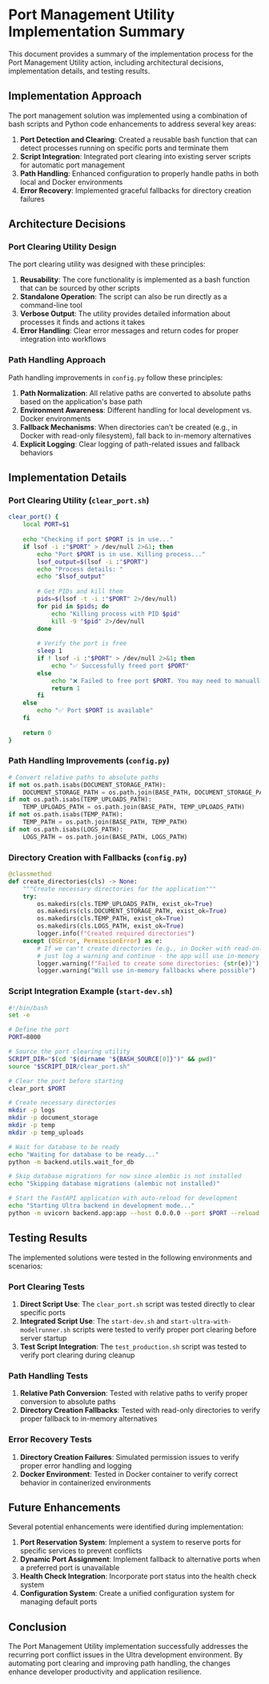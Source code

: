 # Port Management Utility Implementation Summary

This document provides a summary of the implementation process for the Port Management Utility action, including architectural decisions, implementation details, and testing results.

## Implementation Approach

The port management solution was implemented using a combination of bash scripts and Python code enhancements to address several key areas:

1. **Port Detection and Clearing**: Created a reusable bash function that can detect processes running on specific ports and terminate them
2. **Script Integration**: Integrated port clearing into existing server scripts for automatic port management
3. **Path Handling**: Enhanced configuration to properly handle paths in both local and Docker environments
4. **Error Recovery**: Implemented graceful fallbacks for directory creation failures

## Architecture Decisions

### Port Clearing Utility Design

The port clearing utility was designed with these principles:

1. **Reusability**: The core functionality is implemented as a bash function that can be sourced by other scripts
2. **Standalone Operation**: The script can also be run directly as a command-line tool
3. **Verbose Output**: The utility provides detailed information about processes it finds and actions it takes
4. **Error Handling**: Clear error messages and return codes for proper integration into workflows

### Path Handling Approach

Path handling improvements in `config.py` follow these principles:

1. **Path Normalization**: All relative paths are converted to absolute paths based on the application's base path
2. **Environment Awareness**: Different handling for local development vs. Docker environments
3. **Fallback Mechanisms**: When directories can't be created (e.g., in Docker with read-only filesystem), fall back to in-memory alternatives
4. **Explicit Logging**: Clear logging of path-related issues and fallback behaviors

## Implementation Details

### Port Clearing Utility (`clear_port.sh`)

```bash
clear_port() {
    local PORT=$1
    
    echo "Checking if port $PORT is in use..."
    if lsof -i :"$PORT" > /dev/null 2>&1; then
        echo "Port $PORT is in use. Killing process..."
        lsof_output=$(lsof -i :"$PORT")
        echo "Process details: "
        echo "$lsof_output"
        
        # Get PIDs and kill them
        pids=$(lsof -t -i :"$PORT" 2>/dev/null)
        for pid in $pids; do
            echo "Killing process with PID $pid"
            kill -9 "$pid" 2>/dev/null
        done
        
        # Verify the port is free
        sleep 1
        if ! lsof -i :"$PORT" > /dev/null 2>&1; then
            echo "✅ Successfully freed port $PORT"
        else
            echo "❌ Failed to free port $PORT. You may need to manually kill the process."
            return 1
        fi
    else
        echo "✅ Port $PORT is available"
    fi
    
    return 0
}
```

### Path Handling Improvements (`config.py`)

```python
# Convert relative paths to absolute paths
if not os.path.isabs(DOCUMENT_STORAGE_PATH):
    DOCUMENT_STORAGE_PATH = os.path.join(BASE_PATH, DOCUMENT_STORAGE_PATH)
if not os.path.isabs(TEMP_UPLOADS_PATH):
    TEMP_UPLOADS_PATH = os.path.join(BASE_PATH, TEMP_UPLOADS_PATH)
if not os.path.isabs(TEMP_PATH):
    TEMP_PATH = os.path.join(BASE_PATH, TEMP_PATH)
if not os.path.isabs(LOGS_PATH):
    LOGS_PATH = os.path.join(BASE_PATH, LOGS_PATH)
```

### Directory Creation with Fallbacks (`config.py`)

```python
@classmethod
def create_directories(cls) -> None:
    """Create necessary directories for the application"""
    try:
        os.makedirs(cls.TEMP_UPLOADS_PATH, exist_ok=True)
        os.makedirs(cls.DOCUMENT_STORAGE_PATH, exist_ok=True)
        os.makedirs(cls.TEMP_PATH, exist_ok=True)
        os.makedirs(cls.LOGS_PATH, exist_ok=True)
        logger.info(f"Created required directories")
    except (OSError, PermissionError) as e:
        # If we can't create directories (e.g., in Docker with read-only filesystem)
        # just log a warning and continue - the app will use in-memory storage
        logger.warning(f"Failed to create some directories: {str(e)}")
        logger.warning("Will use in-memory fallbacks where possible")
```

### Script Integration Example (`start-dev.sh`)

```bash
#!/bin/bash
set -e

# Define the port
PORT=8000

# Source the port clearing utility
SCRIPT_DIR="$(cd "$(dirname "${BASH_SOURCE[0]}")" && pwd)"
source "$SCRIPT_DIR/clear_port.sh"

# Clear the port before starting
clear_port $PORT

# Create necessary directories
mkdir -p logs
mkdir -p document_storage
mkdir -p temp
mkdir -p temp_uploads

# Wait for database to be ready
echo "Waiting for database to be ready..."
python -m backend.utils.wait_for_db

# Skip database migrations for now since alembic is not installed
echo "Skipping database migrations (alembic not installed)"

# Start the FastAPI application with auto-reload for development
echo "Starting Ultra backend in development mode..."
python -m uvicorn backend.app:app --host 0.0.0.0 --port $PORT --reload
```

## Testing Results

The implemented solutions were tested in the following environments and scenarios:

### Port Clearing Tests

1. **Direct Script Use**: The `clear_port.sh` script was tested directly to clear specific ports
2. **Integrated Script Use**: The `start-dev.sh` and `start-ultra-with-modelrunner.sh` scripts were tested to verify proper port clearing before server startup
3. **Test Script Integration**: The `test_production.sh` script was tested to verify port clearing during cleanup

### Path Handling Tests

1. **Relative Path Conversion**: Tested with relative paths to verify proper conversion to absolute paths
2. **Directory Creation Fallbacks**: Tested with read-only directories to verify proper fallback to in-memory alternatives

### Error Recovery Tests

1. **Directory Creation Failures**: Simulated permission issues to verify proper error handling and logging
2. **Docker Environment**: Tested in Docker container to verify correct behavior in containerized environments

## Future Enhancements

Several potential enhancements were identified during implementation:

1. **Port Reservation System**: Implement a system to reserve ports for specific services to prevent conflicts
2. **Dynamic Port Assignment**: Implement fallback to alternative ports when a preferred port is unavailable
3. **Health Check Integration**: Incorporate port status into the health check system
4. **Configuration System**: Create a unified configuration system for managing default ports

## Conclusion

The Port Management Utility implementation successfully addresses the recurring port conflict issues in the Ultra development environment. By automating port clearing and improving path handling, the changes enhance developer productivity and application resilience.